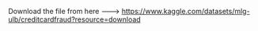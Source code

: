 Download the file from here --->  https://www.kaggle.com/datasets/mlg-ulb/creditcardfraud?resource=download
